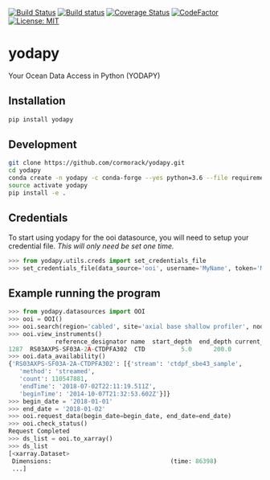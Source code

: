 [![Build Status](https://travis-ci.org/cormorack/yodapy.svg?branch=master)](https://travis-ci.org/cormorack/yodapy)
[![Build status](https://ci.appveyor.com/api/projects/status/29rvgs6u8t552ui2?svg=true)](https://ci.appveyor.com/project/lsetiawan/yodapy)
[![Coverage Status](https://coveralls.io/repos/github/cormorack/yodapy/badge.svg?branch=master)](https://coveralls.io/github/cormorack/yodapy?branch=master)
[![CodeFactor](https://www.codefactor.io/repository/github/cormorack/yodapy/badge/master)](https://www.codefactor.io/repository/github/cormorack/yodapy/overview/master)
[![License: MIT](https://img.shields.io/badge/License-MIT-yellow.svg)](https://opensource.org/licenses/MIT)
# yodapy
Your Ocean Data Access in Python (YODAPY)

## Installation

```bash
pip install yodapy
```

## Development
```bash
git clone https://github.com/cormorack/yodapy.git
cd yodapy
conda create -n yodapy -c conda-forge --yes python=3.6 --file requirements.txt --file requirements-dev.txt
source activate yodapy
pip install -e .
```

## Credentials
To start using yodapy for the ooi datasource, 
you will need to setup your credential file. 
*This will only need be set one time.*

```python
>>> from yodapy.utils.creds import set_credentials_file
>>> set_credentials_file(data_source='ooi', username='MyName', token='My secret token')
```

## Example running the program

```python
>>> from yodapy.datasources import OOI
>>> ooi = OOI()
>>> ooi.search(region='cabled', site='axial base shallow profiler', node='shallow profiler', instrument='CTD')
>>> ooi.view_instruments()
             reference_designator name  start_depth  end_depth current_status    preferred_stream preferred_parameter          location
1287  RS03AXPS-SF03A-2A-CTDPFA302  CTD          5.0      200.0                 ctdpf_sbe43_sample                 908  Shallow Profiler
>>> ooi.data_availability()
{'RS03AXPS-SF03A-2A-CTDPFA302': [{'stream': 'ctdpf_sbe43_sample',
   'method': 'streamed',
   'count': 110547881,
   'endTime': '2018-07-02T22:11:19.511Z',
   'beginTime': '2014-10-07T21:32:53.602Z'}]}
>>> begin_date = '2018-01-01'
>>> end_date = '2018-01-02'
>>> ooi.request_data(begin_date=begin_date, end_date=end_date)
>>> ooi.check_status()
Request Completed
>>> ds_list = ooi.to_xarray()
>>> ds_list
[<xarray.Dataset>
 Dimensions:                                 (time: 86398)
 ...]
```


